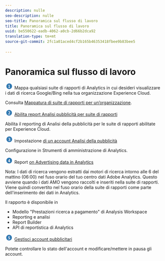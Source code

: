 ```yaml
---
description: nulle
seo-description: nulle
seo-title: Panoramica sul flusso di lavoro
title: Panoramica sul flusso di lavoro
uuid: be550622-eadb-4062-a0cb-2d66b2dca92
translation-type: tm+mt
source-git-commit: 2fc1a01aced4cf2b165b46353418fbee9b83bee5

---
```



# Panoramica sul flusso di lavoro

![](assets/step1_icon.png) Mappa qualsiasi suite di rapporti di Analytics in cui desideri visualizzare i dati di ricerca Google/Bing nella tua organizzazione Experience Cloud.

Consulta [Mappatura di suite di rapporti per un’organizzazione](https://marketing.adobe.com/resources/help/en_US/mcloud/map-report-suite.html).

![](assets/step2_icon.png) [Abilita report Analisi pubblicità per suite di rapporti](/help/integrate/c-advertising-analytics/c-adanalytics-workflow/aa-provision-rs.md)

Abilita il reporting di Analisi della pubblicità per le suite di rapporti abilitate per Experience Cloud.

![](assets/step3_icon.png) Impostazione [di un account Analisi della pubblicità](/help/integrate/c-advertising-analytics/c-adanalytics-workflow/aa-create-ad-account.md)

Configurazione in Strumenti di amministrazione di Analytics.

![](assets/step4_icon.png) Report [on Advertising data in Analytics](/help/integrate/c-advertising-analytics/c-adanalytics-workflow/aa-report-ad-data-an.md)

Nota: I dati di ricerca vengono estratti dai motori di ricerca intorno alle 6 del mattino (06:00) nel fuso orario del tuo centro dati Adobe Analytics. Questo avviene quando i dati AMO vengono raccolti e inseriti nella suite di rapporti. Viene quindi convertito nel fuso orario della suite di rapporti come parte dell'inserimento dei dati in Analytics.

Il rapporto è disponibile in

* Modello "Prestazioni ricerca a pagamento" di Analysis Workspace
* Reporting e analisi
* Report Builder
* API di reportistica di Analytics

![](assets/step5_icon.png) [Gestisci account pubblicitari](/help/integrate/c-advertising-analytics/c-adanalytics-workflow/aa-manage-ad-accounts.md)

Potete controllare lo stato dell'account e modificare/mettere in pausa gli account.
